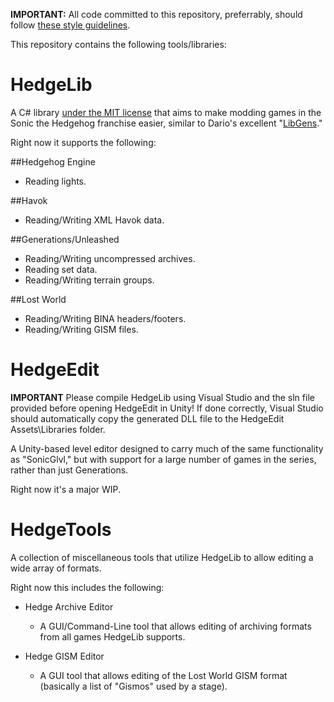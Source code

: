 **IMPORTANT:** All code committed to this repository, preferrably, should follow [these style guidelines](https://github.com/Radfordhound/HedgeLib/wiki/Code-Style).

This repository contains the following tools/libraries:

# HedgeLib
A C# library [under the MIT license](https://github.com/Radfordhound/HedgeLib/blob/master/License.txt) that aims to make modding games in the Sonic the Hedgehog franchise easier, similar to Dario's excellent "[LibGens](https://github.com/DarioSamo/libgens-sonicglvl)."

Right now it supports the following:

##Hedgehog Engine
- Reading lights.

##Havok
- Reading/Writing XML Havok data.

##Generations/Unleashed
- Reading/Writing uncompressed archives.
- Reading set data.
- Reading/Writing terrain groups.

##Lost World
- Reading/Writing BINA headers/footers.
- Reading/Writing GISM files.

# HedgeEdit
**IMPORTANT** Please compile HedgeLib using Visual Studio and the sln file provided before opening HedgeEdit in Unity!
If done correctly, Visual Studio should automatically copy the generated DLL file to the HedgeEdit Assets\Libraries folder.

A Unity-based level editor designed to carry much of the same functionality as "SonicGlvl," but with support for a large number of games in the series, rather than just Generations.

Right now it's a major WIP.

# HedgeTools
A collection of miscellaneous tools that utilize HedgeLib to allow editing a wide array of formats.

Right now this includes the following:

- Hedge Archive Editor
  * A GUI/Command-Line tool that allows editing of archiving formats from all games HedgeLib supports.

- Hedge GISM Editor
  * A GUI tool that allows editing of the Lost World GISM format (basically a list of "Gismos" used by a stage).
